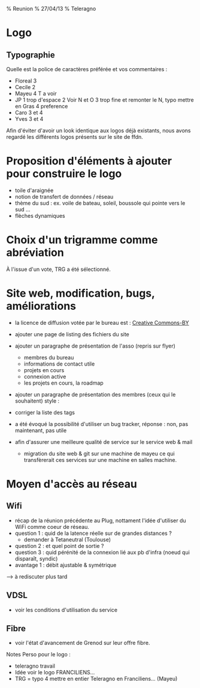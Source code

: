 % Reunion
% 27/04/13
% Teleragno

# Logo

## Typographie

Quelle est la police de caractères préférée et vos commentaires :
* Floreal 3
* Cecile 2
* Mayeu 4 T a voir
* JP
	1 trop d'espace
	2 Voir N et O
	3 trop fine et remonter le N, typo mettre en Gras
	4 preference 
* Caro 3 et 4
* Yves 3 et 4

Afin d'éviter d'avoir un look identique aux logos déjà existants, nous avons regardé les différents logos présents sur le site de ffdn.

# Proposition d'éléments à ajouter pour construire le logo

* toile d'araignée
* notion de transfert de données / réseau
* thème du sud : ex. voile  de bateau, soleil, boussole qui pointe vers le sud ...
* flèches dynamiques

# Choix d'un trigramme comme abréviation 

À l'issue d'un vote, TRG a été sélectionné.

# Site web, modification, bugs, améliorations

* la licence de diffusion votée par le bureau est : [Creative Commons-BY](http://creativecommons.org/licenses/by/2.0/fr/)
* ajouter une page de listing des fichiers du site
* ajouter un paragraphe de présentation de l'asso (repris sur flyer)
	* membres du bureau
	* informations de contact utile
	* projets en cours
	* connexion active
	* les projets en cours, la roadmap
* ajouter un paragraphe de présentation des membres (ceux qui le souhaitent) style : <moi><mavie><mon message> 
* corriger la liste des tags

* a été évoqué la possibilité d'utiliser un bug tracker, réponse : non, pas maintenant, pas utile
* afin d'assurer une meilleure qualité de service sur le service web & mail
	* migration du site web & git sur une machine de mayeu
	ce qui transfèrerait ces services sur une machine en salles machine.

# Moyen d'accès au réseau

## Wifi

* récap de la réunion précédente au Plug, nottament l'idée d'utiliser du WiFi comme coeur de réseau.
* question 1 : quid de la latence réelle sur de grandes distances ?
	* demander à Tetaneutral (Toulouse)
* question 2 : et quel point de sortie ?
* question 3 : quid pérénité de la connexion lié aux pb d'infra (noeud qui disparaît, syndic)
* avantage 1 : débit ajustable & symétrique

--> à rediscuter plus tard

## VDSL

* voir les conditions d'utilisation du service

## Fibre

* voir l'état d'avancement de Grenod sur leur offre fibre.

Notes Perso pour le logo :
* teleragno travail 
* Idée voir le logo FRANCILIENS...
* TRG = typo 4 mettre en entier Teleragno en Franciliens... (Mayeu)

